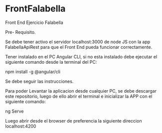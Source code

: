 # FrontFalabella
Front End Ejercicio Falabella

Pre- Requisito. 

Se debe tener activo el servidor localhost:3000 de node JS con la app FalabellaApiRest para que el Front End pueda funcionar correctamente.

Tener instalado en el PC Angular CLI, si no esta instalado debe ejecutar el siguiente comando desde la terminal del PC: 

npm install -g @angular/cli 

Se debe seguir las instrucciones. 

Para poder Levantar la aplicacion desde cualquier PC, se debe descargar este repositorio, luego de ello abrir el terminal e inicializar la APP con el siguiente comando: 

ng Serve

Luego abrir desde el browser de preferencia la siguiente direccion localhost:4200
